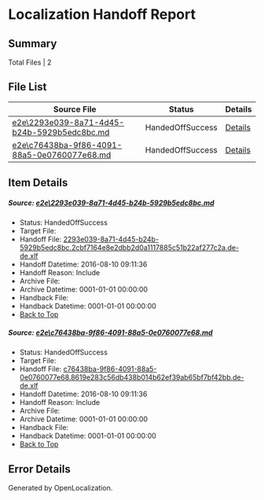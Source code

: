 # <a name='report-top'></a> Localization Handoff Report

## Summary
 Total Files | 2

## File List
 Source File | Status | Details 
 ----------- | ------ | ------- 
 [e2e\2293e039-8a71-4d45-b24b-5929b5edc8bc.md](https://github.com/OpenLocalizationTestOrg/oltest/blob/a74f328d0e6b112df1b84e8bb012cbfb1be2ed10/e2e/2293e039-8a71-4d45-b24b-5929b5edc8bc.md) | HandedOffSuccess | [Details](#98f683aa0a58078e61c0ac4411a2bced040978291)
 [e2e\c76438ba-9f86-4091-88a5-0e0760077e68.md](https://github.com/OpenLocalizationTestOrg/oltest/blob/a74f328d0e6b112df1b84e8bb012cbfb1be2ed10/e2e/c76438ba-9f86-4091-88a5-0e0760077e68.md) | HandedOffSuccess | [Details](#3e402078d8c276eef55ebc9790f0546760b565aa2)

## Item Details
##### <a name='98f683aa0a58078e61c0ac4411a2bced040978291'></a> Source: [e2e\2293e039-8a71-4d45-b24b-5929b5edc8bc.md](https://github.com/OpenLocalizationTestOrg/oltest/blob/a74f328d0e6b112df1b84e8bb012cbfb1be2ed10/e2e/2293e039-8a71-4d45-b24b-5929b5edc8bc.md)
* Status: HandedOffSuccess
* Target File: 
* Handoff File: [2293e039-8a71-4d45-b24b-5929b5edc8bc.2cbf7164e8e2dbb2d0a1117885c51b22af277c2a.de-de.xlf](https://github.com/OpenLocalizationTestOrg/olhandoff-e2e/blob/a16646f4876b8843d60e9cc12fd64f3fead83a76/ol-handoff/OpenLocalizationTestOrg/ol-test-dede/ci/ht/2293e039-8a71-4d45-b24b-5929b5edc8bc.2cbf7164e8e2dbb2d0a1117885c51b22af277c2a.de-de.xlf)
* Handoff Datetime: 2016-08-10 09:11:36
* Handoff Reason: Include
* Archive File: 
* Archive Datetime: 0001-01-01 00:00:00
* Handback File: 
* Handback Datetime: 0001-01-01 00:00:00
* [Back to Top](#report-top)

##### <a name='3e402078d8c276eef55ebc9790f0546760b565aa2'></a> Source: [e2e\c76438ba-9f86-4091-88a5-0e0760077e68.md](https://github.com/OpenLocalizationTestOrg/oltest/blob/a74f328d0e6b112df1b84e8bb012cbfb1be2ed10/e2e/c76438ba-9f86-4091-88a5-0e0760077e68.md)
* Status: HandedOffSuccess
* Target File: 
* Handoff File: [c76438ba-9f86-4091-88a5-0e0760077e68.8619e283c56db438b014b62ef39ab65bf7bf42bb.de-de.xlf](https://github.com/OpenLocalizationTestOrg/olhandoff-e2e/blob/a16646f4876b8843d60e9cc12fd64f3fead83a76/ol-handoff/OpenLocalizationTestOrg/ol-test-dede/ci/ht/c76438ba-9f86-4091-88a5-0e0760077e68.8619e283c56db438b014b62ef39ab65bf7bf42bb.de-de.xlf)
* Handoff Datetime: 2016-08-10 09:11:36
* Handoff Reason: Include
* Archive File: 
* Archive Datetime: 0001-01-01 00:00:00
* Handback File: 
* Handback Datetime: 0001-01-01 00:00:00
* [Back to Top](#report-top)


## Error Details

Generated by OpenLocalization.
